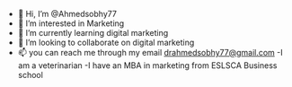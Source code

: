 - 👋 Hi, I’m @Ahmedsobhy77
- 👀 I’m interested in Marketing
- 🌱 I’m currently learning digital marketing 
- 💞️ I’m looking to collaborate on digital marketing 
- 📫 you can reach me through my email drahmedsobhy77@gmail.com
-I am a veterinarian
-I have an MBA in marketing from ESLSCA Business school
<!---
Ahmedsobhy77/Ahmedsobhy77 is a ✨ special ✨ repository because its `README.md` (this file) appears on your GitHub profile.
You can click the Preview link to take a look at your changes.
--->
